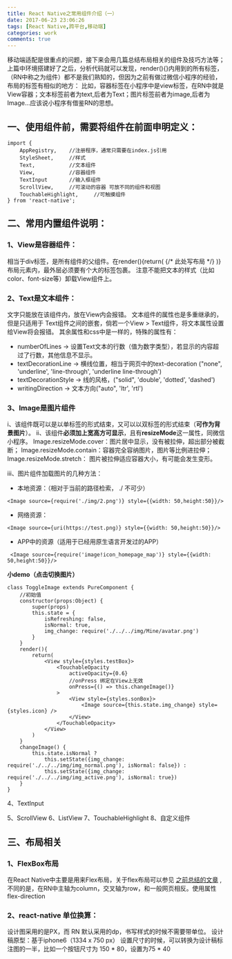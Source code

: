```yaml
---
title: React Native之常用组件介绍（一）
date: 2017-06-23 23:06:26
tags: [React Native,跨平台,移动端]
categories: work
comments: true
---
```


移动端适配是很重点的问题，接下来会用几篇总结布局相关的组件及技巧方法等；
上篇中环境搭建好了之后，分析代码就可以发现，render(){}内用到的所有标签，（RN中称之为组件）都不是我们熟知的，但因为之前有做过微信小程序的经验，布局的标签有相似的地方：
比如，容器标签在小程序中是view标签，在RN中就是View容器；文本标签前者为text,后者为Text；图片标签前者为image,后者为Image...应该说小程序有借鉴RN的思想。

<!-- more -->


## 一、使用组件前，需要将组件在前面申明定义：
```
import {
    AppRegistry,    //注册程序，通常只需要在index.js引用
    StyleSheet,     //样式
    Text,           //文本组件
    View,           //容器组件
    TextInput       //输入框组件
    ScrollView,     //可滚动的容器 可放不同的组件和视图
    TouchableHighlight,	    //可触摸组件
} from 'react-native';
```

## 二、常用内置组件说明：
### 1、View是容器组件：
   相当于div标签，是所有组件的父组件。在render(){return(  {/* 此处写布局 */}  )}布局元素内，最外层必须要有个大的标签包裹。
   注意不能把文本的样式（比如color、font-size等）卸载View组件上。

### 2、Text是文本组件：
文字只能放在该组件内，放在View内会报错。
文本组件的属性也是多重继承的，但是只适用于 Text组件之间的嵌套，倘若一个View > Text组件，将文本属性设置给View将会报错。
其余属性和css中是一样的，特殊的属性有：
- numberOfLines → 设置Text文本的行数（值为数字类型），若显示的内容超过了行数，其他信息不显示。
- textDecorationLine → 横线位置，相当于网页中的text-decoration ("none", 'underline', 'line-through', 'underline line-through')
- textDecorationStyle → 线的风格，("solid", 'double', 'dotted', 'dashed')
- writingDirection → 文本方向("auto", 'ltr', 'rtl')


### 3、Image是图片组件
i、该组件既可以是以单标签的形式结束，又可以以双标签的形式结束（**可作为背景图片**）。
ii、该组件**必须加上宽高方可显示**，且有**resizeMode**这一属性，同微信小程序。
 Image.resizeMode.cover：图片居中显示，没有被拉伸，超出部分被截断；
 Image.resizeMode.contain：容器完全容纳图片，图片等比例进拉伸；
 Image.resizeMode.stretch： 图片被拉伸适应容器大小，有可能会发生变形。

iii、图片组件加载图片的几种方法： 
- 本地资源：（相对于当前的路径检索， ./ 不可少）
```
<Image source={require('./img/2.png')} style={{width: 50,height:50}}/>
```
- 网络资源：
```
<Image source={uri(https://test.png)} style={{width: 50,height:50}}/>
```
- APP中的资源（适用于已经用原生语言开发过的APP）
```
 <Image source={require('image!icon_homepage_map')} style={{width: 50,height:50}}/>
```
**小demo（点击切换图片）**
```
class ToggleImage extends PureComponent {
    //初始值
    constructor(props:Object) {
        super(props)
        this.state = {
            isRefreshing: false,
            isNormal: true,
            img_change: require('./../../img/Mine/avatar.png')
        }
    }
    render(){
        return(
            <View style={styles.testBox}>
                <TouchableOpacity
                    activeOpacity={0.6}
                    //onPress 绑定在View上无效
                    onPress={() => this.changeImage()}
                >
                    <View style={styles.sonBox}>
                        <Image source={this.state.img_change} style={styles.icon} />
                    </View>
                </TouchableOpacity>
            </View>
        )
    }
    changeImage() {
        this.state.isNormal ?
            this.setState({img_change: require('./../../img/img_normal.png'), isNormal: false}) :
            this.setState({img_change: require('./../../img/img_active.png'), isNormal: true})
    }
}
```

4、TextInput

5、ScrollView
6、ListView
7、TouchableHighlight
8、自定义组件

## 三、布局相关
### 1、FlexBox布局
在React Native中主要是用来Flex布局，关于flex布局可以参见 [之前总结的文章](https://leahshi.github.io/2017/04/20/flex%E5%B8%83%E5%B1%80/) ,
不同的是，在RN中主轴为column，交叉轴为row，和一般网页相反。使用属性flex-direction

### 2、react-native 单位换算：
设计图采用的是PX，而 RN 默认采用的dp，书写样式的时候不需要带单位。
设计稿原型：基于iphone6（1334 x 750 px）
设置尺寸的时候，可以转换为设计稿标注图的一半，比如一个按钮尺寸为 150 * 80，设置为75 * 40
